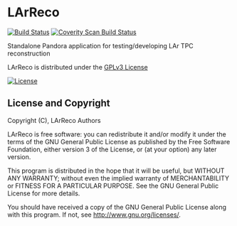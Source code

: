 # LArReco
[![Build Status](https://travis-ci.org/PandoraPFA/LArReco.svg?branch=master)](https://travis-ci.org/PandoraPFA/LArReco)
[![Coverity Scan Build Status](https://scan.coverity.com/projects/13060/badge.svg)](https://scan.coverity.com/projects/pandorapfa-larreco)

Standalone Pandora application for testing/developing LAr TPC reconstruction

LArReco is distributed under the [GPLv3 License](http://www.gnu.org/licenses/gpl-3.0.en.html)

[![License](https://www.gnu.org/graphics/gplv3-127x51.png)](https://www.gnu.org/licenses/gpl-3.0.en.html)

## License and Copyright
Copyright (C), LArReco Authors

LArReco is free software: you can redistribute it and/or modify
it under the terms of the GNU General Public License as published by
the Free Software Foundation, either version 3 of the License, or
(at your option) any later version.

This program is distributed in the hope that it will be useful,
but WITHOUT ANY WARRANTY; without even the implied warranty of
MERCHANTABILITY or FITNESS FOR A PARTICULAR PURPOSE.  See the
GNU General Public License for more details.

You should have received a copy of the GNU General Public License
along with this program.  If not, see <http://www.gnu.org/licenses/>.
